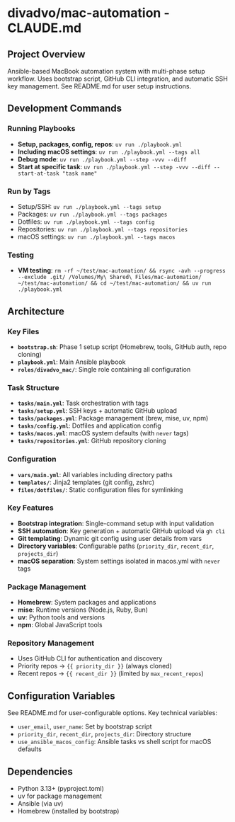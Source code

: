 # divadvo/mac-automation - CLAUDE.md

## Project Overview

Ansible-based MacBook automation system with multi-phase setup workflow. Uses bootstrap script, GitHub CLI integration, and automatic SSH key management. See README.md for user setup instructions.

## Development Commands

### Running Playbooks
- **Setup, packages, config, repos**: `uv run ./playbook.yml`
- **Including macOS settings**: `uv run ./playbook.yml --tags all`
- **Debug mode**: `uv run ./playbook.yml --step -vvv --diff`
- **Start at specific task**: `uv run ./playbook.yml --step -vvv --diff --start-at-task "task name"`

### Run by Tags
- Setup/SSH: `uv run ./playbook.yml --tags setup`
- Packages: `uv run ./playbook.yml --tags packages`  
- Dotfiles: `uv run ./playbook.yml --tags config`
- Repositories: `uv run ./playbook.yml --tags repositories`
- macOS settings: `uv run ./playbook.yml --tags macos`

### Testing
- **VM testing**: `rm -rf ~/test/mac-automation/ && rsync -avh --progress --exclude .git/ /Volumes/My\ Shared\ Files/mac-automation/ ~/test/mac-automation/ && cd ~/test/mac-automation/ && uv run ./playbook.yml`

## Architecture

### Key Files
- **`bootstrap.sh`**: Phase 1 setup script (Homebrew, tools, GitHub auth, repo cloning)
- **`playbook.yml`**: Main Ansible playbook
- **`roles/divadvo_mac/`**: Single role containing all configuration

### Task Structure
- **`tasks/main.yml`**: Task orchestration with tags
- **`tasks/setup.yml`**: SSH keys + automatic GitHub upload
- **`tasks/packages.yml`**: Package management (brew, mise, uv, npm)
- **`tasks/config.yml`**: Dotfiles and application config
- **`tasks/macos.yml`**: macOS system defaults (with `never` tags)
- **`tasks/repositories.yml`**: GitHub repository cloning

### Configuration
- **`vars/main.yml`**: All variables including directory paths
- **`templates/`**: Jinja2 templates (git config, zshrc)
- **`files/dotfiles/`**: Static configuration files for symlinking

### Key Features
- **Bootstrap integration**: Single-command setup with input validation
- **SSH automation**: Key generation + automatic GitHub upload via `gh cli`
- **Git templating**: Dynamic git config using user details from vars
- **Directory variables**: Configurable paths (`priority_dir`, `recent_dir`, `projects_dir`)
- **macOS separation**: System settings isolated in macos.yml with `never` tags

### Package Management
- **Homebrew**: System packages and applications
- **mise**: Runtime versions (Node.js, Ruby, Bun)
- **uv**: Python tools and versions
- **npm**: Global JavaScript tools

### Repository Management
- Uses GitHub CLI for authentication and discovery
- Priority repos → `{{ priority_dir }}` (always cloned)
- Recent repos → `{{ recent_dir }}` (limited by `max_recent_repos`)

## Configuration Variables

See README.md for user-configurable options. Key technical variables:
- `user_email`, `user_name`: Set by bootstrap script
- `priority_dir`, `recent_dir`, `projects_dir`: Directory structure
- `use_ansible_macos_config`: Ansible tasks vs shell script for macOS defaults

## Dependencies

- Python 3.13+ (pyproject.toml)
- uv for package management
- Ansible (via uv)
- Homebrew (installed by bootstrap)